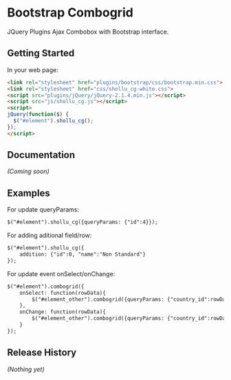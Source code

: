 # Bootstrap Combogrid

JQuery Plugins Ajax Combobox with Bootstrap interface.

## Getting Started

In your web page:

```html
<link rel="stylesheet" href="plugins/bootstrap/css/bootstrap.min.css">
<link rel="stylesheet" href="css/shollu_cg-white.css">
<script src="plugins/jQuery/jQuery-2.1.4.min.js"></script>
<script src="js/shollu_cg.js"></script>
<script>
jQuery(function($) {
  $("#element").shollu_cg();
});
</script>
```

## Documentation
_(Coming soon)_

## Examples

For update queryParams:
```html
$("#element").shollu_cg({queryParams: {"id":4}});
```

For adding aditional field/row:
```html
$("#element").shollu_cg({ 
	addition: {"id":0, "name":"Non Standard"}
});
```

For update event onSelect/onChange:
```html
$("#element").combogrid({ 
	onSelect: function(rowData){ 
		$("#element_other").combogrid({queryParams: {"country_id":rowData.id}});
	},
	onChange: function(rowData){ 
		$("#element_other").combogrid({queryParams: {"country_id":rowData.id}});
	}
});
```

## Release History
_(Nothing yet)_
